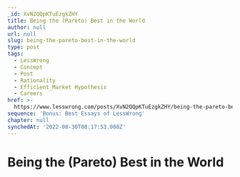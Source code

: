 ```yaml
---
_id: XvN2QQpKTuEzgkZHY
title: Being the (Pareto) Best in the World
author: null
url: null
slug: being-the-pareto-best-in-the-world
type: post
tags:
  - LessWrong
  - Concept
  - Post
  - Rationality
  - Efficient_Market Hypothesis
  - Careers
href: >-
  https://www.lesswrong.com/posts/XvN2QQpKTuEzgkZHY/being-the-pareto-best-in-the-world
sequence: 'Bonus: Best Essays of LessWrong'
chapter: null
synchedAt: '2022-08-30T08:17:53.088Z'
---
```

# Being the (Pareto) Best in the World

